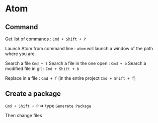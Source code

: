 Atom
====

Command
-------

Get list of commands : `Cmd + Shift + P`

Launch Atom from command line : `atom` will launch a window of the path
where you are.

Search a file `Cmd + t`
Search a file in the one open : `Cmd + b`
Search a modified file in git : `Cmd + Shift + b`

Replace in a file : `Cmd + f` (in the entire project `Cmd + Shift + f`)


Create a package
----------------
`Cmd + Shift + P` => type `Generate Package`

Then change files
